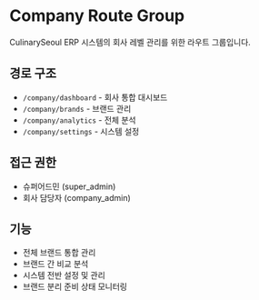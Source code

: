 # Company Route Group

CulinarySeoul ERP 시스템의 회사 레벨 관리를 위한 라우트 그룹입니다.

## 경로 구조

- `/company/dashboard` - 회사 통합 대시보드
- `/company/brands` - 브랜드 관리
- `/company/analytics` - 전체 분석
- `/company/settings` - 시스템 설정

## 접근 권한

- 슈퍼어드민 (super_admin)
- 회사 담당자 (company_admin)

## 기능

- 전체 브랜드 통합 관리
- 브랜드 간 비교 분석
- 시스템 전반 설정 및 관리
- 브랜드 분리 준비 상태 모니터링
